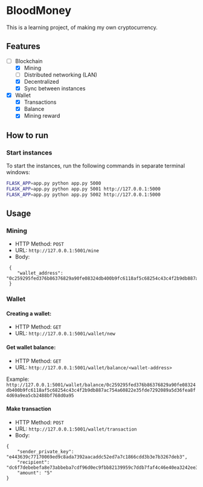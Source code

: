 # BloodMoney
This is a learning project, of making my own cryptocurrency.

## Features
- [ ] Blockchain
  - [x] Mining
  - [ ] Distributed networking (LAN)
  - [x] Decentralized
  - [x] Sync between instances 
- [x] Wallet
  - [x] Transactions
  - [x] Balance
  - [X] Mining reward

## How to run

### Start instances
To start the instances, run the following commands in separate terminal windows:

```sh
FLASK_APP=app.py python app.py 5000
FLASK_APP=app.py python app.py 5001 http://127.0.0.1:5000
FLASK_APP=app.py python app.py 5002 http://127.0.0.1:5000
```

## Usage

### Mining
* HTTP Method: `POST` 
* URL: `http://127.0.0.1:5001/mine`
* Body:
```
 {
    "wallet_address": "0c259295fed376b86376829a90fe08324db400b9fc6118af5c68254c43c4f2b9db887ac754a60822e35fde7292089a5d36fea8f4d69a9ea5cb2488bf768d0a95" 
 }
```

### Wallet
#### Creating a wallet:
  * HTTP Method: `GET`
  * URL: `http://127.0.0.1:5001/wallet/new`

#### Get wallet balance:
  * HTTP Method: `GET`
  * URL: `http://127.0.0.1:5001/wallet/balance/<wallet-address>`

Example: `http://127.0.0.1:5001/wallet/balance/0c259295fed376b86376829a90fe08324db400b9fc6118af5c68254c43c4f2b9db887ac754a60822e35fde7292089a5d36fea8f4d69a9ea5cb2488bf768d0a95`

#### Make transaction
  * HTTP Method: `POST`
  * URL: `http://127.0.0.1:5001/wallet/transaction`
  * Body:
```
{
    "sender_private_key": "e443639c77170069ed9c8ada7392aacaddc52ed7a7c1866cdd3b3e7b3267deb3",
    "recipient": "dc6f7debebefa8e73abbeba7cdf96d0ec9fbb82139959c7ddb7faf4c46e40ea3242ee3dec15148da244eb2f772116a25467d78b2e7677ffde0260b700b0384d3",
    "amount": "5"
}
```